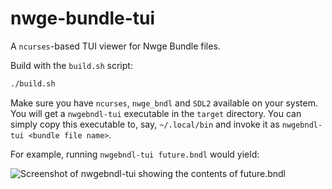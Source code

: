 # nwge-bundle-tui

A `ncurses`-based TUI viewer for Nwge Bundle files.

Build with the `build.sh` script:

```sh
./build.sh
```

Make sure you have `ncurses`, `nwge_bndl` and `SDL2` available on your system.
You will get a `nwgebndl-tui` executable in the `target` directory. You can
simply copy this executable to, say, `~/.local/bin` and invoke it as
`nwgebndl-tui <bundle file name>`.

For example, running `nwgebndl-tui future.bndl` would yield:

![Screenshot of `nwgebndl-tui` showing the contents of
`future.bndl`](docs/screenshot.png)
